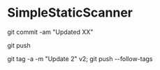 # SimpleStaticScanner

git commit -am "Updated XX"

git push

git tag -a -m "Update 2" v2; git push --follow-tags 